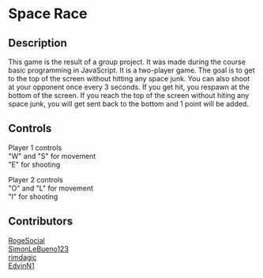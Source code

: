 # **Space Race**

## **Description**

This game is the result of a group project. It was made during the course basic programming in JavaScript. It is a two-player game. The goal is to get to the top of the screen without hitting any space junk. You can also shoot at your opponent once every 3 seconds. If you get hit, you respawn at the bottom of the screen. If you reach the top of the screen without hiting any space junk, you will get sent back to the bottom and 1 point will be added.

## **Controls**

Player 1 controls <br>
"W" and "S" for movement <br>
"E" for shooting <br> 

Player 2 controls <br>
"O" and "L" for movement <br>
"I" for shooting <br> 

## **Contributors**
 
[RogeSocial](https://github.com/RogeSocial) <br>
[SimonLeBueno123](https://github.com/SimonLeBuono123) <br>
[rimdagic](https://github.com/rimdagic) <br>
[EdvinN1](https://github.com/EdvinN1) 